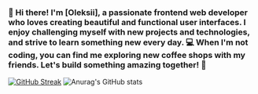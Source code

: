### 👋 Hi there! I'm [Oleksii], a passionate frontend web developer who loves creating beautiful and functional user interfaces. I enjoy challenging myself with new projects and technologies, and strive to learn something new every day. 💻 When I'm not coding, you can find me exploring new coffee shops with my friends. Let's build something amazing together! 🚀

[![GitHub Streak](https://streak-stats.demolab.com/?user=LefanTwelve&theme=merko)](https://git.io/streak-stats)
![Anurag's GitHub stats](https://github-readme-stats.vercel.app/api?username=LefanTwelve&show_icons=true&theme=merko)

